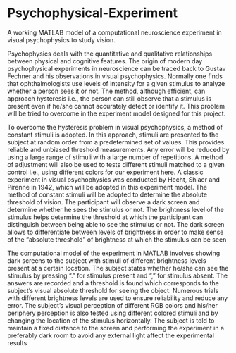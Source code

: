 # Psychophysical-Experiment
A working MATLAB model of a computational neuroscience experiment in visual psychophysics to study vision.

Psychophysics deals with the quantitative and qualitative relationships between physical and cognitive features. The origin of modern day psychophysical experiments in neuroscience can be traced back to Gustav Fechner and his observations in visual psychophysics. Normally one finds that ophthalmologists use levels of intensity for a given stimulus to analyze whether a person sees it or not. The method, although efficient, can approach hysteresis i.e., the person can still observe that a stimulus is present even if he/she cannot accurately detect or identify it. This problem will be tried to overcome in the experiment model designed for this project.

To overcome the hysteresis problem in visual psychophysics, a method of constant stimuli is adopted. In this approach, stimuli are presented to the subject at random order from a predetermined set of values. This provides reliable and unbiased threshold measurements. Any error will be reduced by using a large range of stimuli with a large number of repetitions. A method of adjustment will also be used to tests different stimuli matched to a given control i.e., using different colors for our experiment here.
A classic experiment in visual psychophysics was conducted by Hecht, Shlaer and Pirenne in 1942, which will be adopted in this experiment model. The method of constant stimuli will be adopted to determine the absolute threshold of vision. The participant will observe a dark screen and determine whether he sees the stimulus or not. The brightness level of the stimulus helps determine the threshold at which the participant can distinguish between being able to see the stimulus or not. The dark screen allows to differentiate between levels of brightness in order to make sense of the “absolute threshold” of brightness at which the stimulus can be seen

The computational model of the experiment in MATLAB involves showing dark screens to the subject with stimuli of different brightness levels present at a certain location. The subject states whether he/she can see the stimulus by pressing “.” for stimulus present and “,” for stimulus absent. The answers are recorded and a threshold is found which corresponds to the subject’s visual absolute threshold for seeing the object. Numerous trials with different brightness levels are used to ensure reliability and reduce any error. The subject’s visual perception of different RGB colors and his/her periphery perception is also tested using different colored stimuli and by changing the location of the stimulus horizontally. The subject is told to maintain a fixed distance to the screen and performing the experiment in a preferably dark room to avoid any external light affect the experimental results
